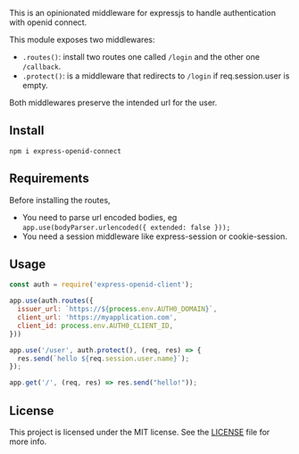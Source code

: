 This is an opinionated middleware for expressjs to handle authentication with openid connect.

This module exposes two middlewares:

-  `.routes()`: install two routes one called `/login` and the other one `/callback`.
-  `.protect()`: is a middleware that redirects to `/login` if req.session.user is empty.

Both middlewares preserve the intended url for the user.

## Install

```
npm i express-openid-connect
```

## Requirements

Before installing the routes,

-  You need to parse url encoded bodies, eg `app.use(bodyParser.urlencoded({ extended: false }));`
-  You need a session middleware like express-session or cookie-session.

## Usage

```javascript
const auth = require('express-openid-client');

app.use(auth.routes({
  issuer_url: `https://${process.env.AUTH0_DOMAIN}`,
  client_url: 'https://myapplication.com',
  client_id: process.env.AUTH0_CLIENT_ID,
}))

app.use('/user', auth.protect(), (req, res) => {
  res.send(`hello ${req.session.user.name}`);
});

app.get('/', (req, res) => res.send("hello!"));
```

## License

This project is licensed under the MIT license. See the [LICENSE](LICENSE) file for more info.

